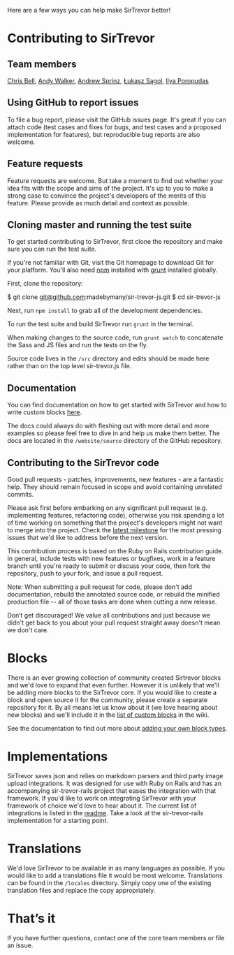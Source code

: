 Here are a few ways you can help make SirTrevor better!

# Contributing to SirTrevor

## Team members

[Chris Bell](https://github.com/cjbell88),
[Andy Walker](https://github.com/ninjabiscuit),
[Andrew Sprinz](https://github.com/andrewsprinz),
[Łukasz Sągol](https://github.com/lukaszsagol),
[Ilya Poropudas](https://github.com/ilyaporopudas)


## Using GitHub to report issues

To file a bug report, please visit the GitHub issues page. It's great if you can attach code (test cases and fixes for bugs, and test cases and a proposed implementation for features), but reproducible bug reports are also welcome.

## Feature requests

Feature requests are welcome. But take a moment to find out whether your idea fits with the scope and aims of the project. It's up to you to make a strong case to convince the project's developers of the merits of this feature. Please provide as much detail and context as possible.

## Cloning master and running the test suite

To get started contributing to SirTrevor, first clone the repository and make sure you can run the test suite.

If you're not familiar with Git, visit the Git homepage to download Git for your platform. You'll also need [npm](https://github.com/npm/npm) installed with [grunt](https://github.com/gruntjs/grunt) installed globally.

First, clone the repository:

$ git clone git@github.com:madebymany/sir-trevor-js.git
$ cd sir-trevor-js

Next, run ``npm install`` to grab all of the development dependencies.

To run the test suite and build SirTrevor run ``grunt`` in the terminal.

When making changes to the source code, run ``grunt watch`` to concatenate the Sass and JS files and run the tests on the fly.

Source code lives in the ``/src`` directory and edits should be made here rather than on the top level sir-trevor.js file.

## Documentation

You can find documentation on how to get started with SirTrevor and how to write custom blocks [here](http://madebymany.github.io/sir-trevor-js/).

The docs could always do with fleshing out with more detail and more examples so please feel free to dive in and help us make them better. The docs are located in the ``/website/source`` directory of the GitHub repository.

## Contributing to the SirTrevor code

Good pull requests - patches, improvements, new features - are a fantastic help. They should remain focused in scope and avoid containing unrelated commits.

Please ask first before embarking on any significant pull request (e.g. implementing features, refactoring code), otherwise you risk spending a lot of time working on something that the project's developers might not want to merge into the project. Check the [latest milestone](https://github.com/madebymany/sir-trevor-js/issues?milestone=2&state=open) for the most pressing issues that we'd like to address before the next version.

This contribution process is based on the Ruby on Rails contribution guide. In general, include tests with new features or bugfixes, work in a feature branch until you're ready to submit or discuss your code, then fork the repository, push to your fork, and issue a pull request.

Note: When submitting a pull request for code, please don't add documentation, rebuild the annotated source code, or rebuild the minified production file -- all of those tasks are done when cutting a new release.

Don’t get discouraged! We value all contributions and just because we didn't get back to you about your pull request straight away doesn't mean we don't care.

# Blocks

There is an ever growing collection of community created Sirtrevor blocks and we'd love to expand that even further. However it is unlikely that we'll be adding more blocks to the SirTrevor core. If you would like to create a block and open source it for the community, please create a separate repository for it. By all means let  us know about it (we love hearing about new blocks) and we'll include it in the [list of custom blocks](https://github.com/madebymany/sir-trevor-js/wiki/Custom-blocks) in the wiki.

See the documentation to find out more about [adding your own block types](http://madebymany.github.io/sir-trevor-js/docs.html#4).

# Implementations

SirTrevor saves json and relies on markdown parsers and third party image upload integrations. It was designed for use with Ruby on Rails and has an accompanying sir-trevor-rails project that eases the integration with that framework. If you'd like to work on integrating SirTrevor with your framework of choice we'd love to hear about it. The current list of integrations is listed in the [readme](https://github.com/madebymany/sir-trevor-js#implementations). Take a look at the sir-trevor-rails implementation for a starting point.

# Translations

We'd love SirTrevor to be available in as many languages as possible. If you would like to add a translations file it would be most welcome. Translations can be found in the ``/locales`` directory. Simply copy one of the existing translation files and replace the copy appropriately.

# That’s it

If you have further questions, contact one of the core team members or file an issue.